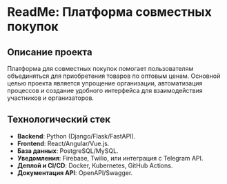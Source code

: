 # ReadMe: Платформа совместных покупок

## Описание проекта
Платформа для совместных покупок помогает пользователям объединяться для приобретения товаров по оптовым ценам. Основной целью проекта является упрощение организации, автоматизация процессов и создание удобного интерфейса для взаимодействия участников и организаторов.

## Технологический стек
- **Backend**: Python (Django/Flask/FastAPI).
- **Frontend**: React/Angular/Vue.js.
- **База данных**: PostgreSQL/MySQL.
- **Уведомления**: Firebase, Twilio, или интеграция с Telegram API.
- **Деплой и CI/CD**: Docker, Kubernetes, GitHub Actions.
- **Документация API**: OpenAPI/Swagger.

